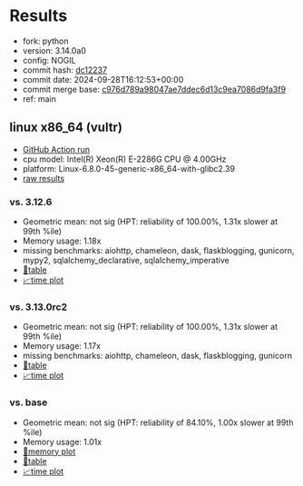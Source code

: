 # Results

- fork: python
- version: 3.14.0a0
- config: NOGIL
- commit hash: [dc12237](https://github.com/python/cpython/commit/dc12237)
- commit date: 2024-09-28T16:12:53+00:00
- commit merge base: [c976d789a98047ae7ddec6d13c9ea7086d9fa3f9](https://github.com/python/cpython/commit/c976d789a98047ae7ddec6d13c9ea7086d9fa3f9)
- ref: main

## linux x86_64 (vultr)

- [GitHub Action run](https://github.com/facebookexperimental/free-threading-benchmarking/actions/runs/11085386981)
- cpu model: Intel(R) Xeon(R) E-2286G CPU @ 4.00GHz
- platform: Linux-6.8.0-45-generic-x86_64-with-glibc2.39
- [raw results](bm-20240928-vultr-x86_64-python-main-3.14.0a0-dc12237.json)

### vs. 3.12.6

- Geometric mean: not sig (HPT: reliability of 100.00%, 1.31x slower at 99th %ile)
- Memory usage: 1.18x
- missing benchmarks: aiohttp, chameleon, dask, flaskblogging, gunicorn, mypy2, sqlalchemy_declarative, sqlalchemy_imperative
- [📄table](bm-20240928-vultr-x86_64-python-main-3.14.0a0-dc12237-vs-3.12.6.md)
- [📈time plot](bm-20240928-vultr-x86_64-python-main-3.14.0a0-dc12237-vs-3.12.6.svg)

### vs. 3.13.0rc2

- Geometric mean: not sig (HPT: reliability of 100.00%, 1.31x slower at 99th %ile)
- Memory usage: 1.17x
- missing benchmarks: aiohttp, chameleon, dask, flaskblogging, gunicorn
- [📄table](bm-20240928-vultr-x86_64-python-main-3.14.0a0-dc12237-vs-3.13.0rc2.md)
- [📈time plot](bm-20240928-vultr-x86_64-python-main-3.14.0a0-dc12237-vs-3.13.0rc2.svg)

### vs. base

- Geometric mean: not sig (HPT: reliability of 84.10%, 1.00x slower at 99th %ile)
- Memory usage: 1.01x
- [🧠memory plot](bm-20240928-vultr-x86_64-python-main-3.14.0a0-dc12237-vs-base-mem.svg)
- [📄table](bm-20240928-vultr-x86_64-python-main-3.14.0a0-dc12237-vs-base.md)
- [📈time plot](bm-20240928-vultr-x86_64-python-main-3.14.0a0-dc12237-vs-base.svg)

